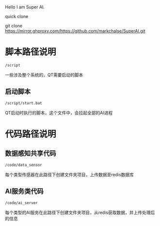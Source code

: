 Hello I am Super AI.

quick clone

git clone https://mirror.ghproxy.com/https://github.com/markchalse/SuperAI.git


# 脚本路径说明
`/script`

一些涉及整个系统的，QT需要启动的脚本

## 启动脚本
`/script/start.bat`

QT启动时执行的脚本，这个文件中，会拉起全部的AI进程

# 代码路径说明

## 数据感知共享代码
`/code/data_sensor`

每个类型传感器在此路径下创建文件夹项目，上传数据至redis数据库

## AI服务类代码
`/code/ai_server`

每个类型的AI服务在此路径下创建文件夹项目，从redis获取数据，并上传处理后的信息